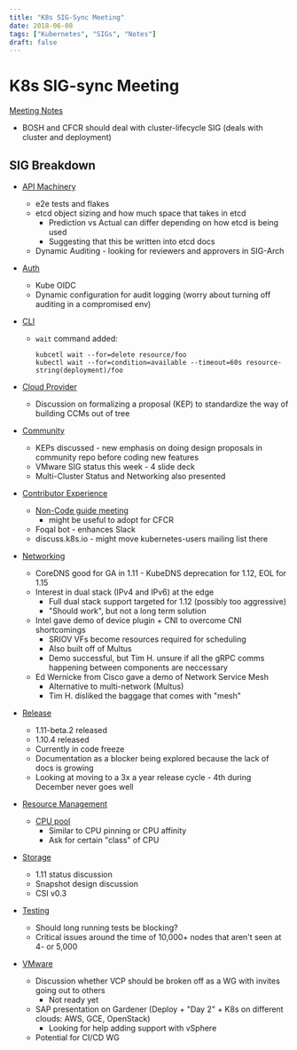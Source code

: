 ```yaml
---
title: "K8s SIG-Sync Meeting"
date: 2018-06-08
tags: ["Kubernetes", "SIGs", "Notes"]
draft: false
---
```

# K8s SIG-sync Meeting

[Meeting Notes](https://docs.google.com/document/d/1juMYauhuyeyayGqGlc18z1iISAR3qGqDsiaWQu2NOBw/edit#heading=h.2j9x6mjcxfd7)

* BOSH and CFCR should deal with cluster-lifecycle SIG (deals with cluster and
  deployment)

## SIG Breakdown

* [API Machinery](https://docs.google.com/document/d/1x9RNaaysyO0gXHIr1y50QFbiL1x8OWnk2v3XnrdkT5Y/edit)
  * e2e tests and flakes
  * etcd object sizing and how much space that takes in etcd
    * Prediction vs Actual can differ depending on how etcd is being used
    * Suggesting that this be written into etcd docs
  * Dynamic Auditing - looking for reviewers and approvers in SIG-Arch
* [Auth](https://docs.google.com/document/d/1woLGRoONE3EBVx-wTb4pvp4CI7tmLZ6lS26VTbosLKM/edit?usp=sharing)
  * Kube OIDC
  * Dynamic configuration for audit logging (worry about turning off auditing
    in a compromised env)
* [CLI](https://docs.google.com/document/d/1r0YElcXt6G5mOWxwZiXgGu_X6he3F--wKwg-9UBc29I/edit?usp=sharing)
  * `wait` command added:

    ```
    kubcetl wait --for=delete resource/foo
    kubectl wait --for=condition=available --timeout=60s resource-string(deployment)/foo
    ```

* [Cloud Provider](https://docs.google.com/document/d/1OZE-ub-v6B8y-GuaWejL-vU_f9jsjBbrim4LtTfxssw/edit#heading=h.w7i4ksrweimp)
  * Discussion on formalizing a proposal (KEP) to standardize the way of building
    CCMs out of tree
* [Community](https://docs.google.com/document/d/1VQDIAB0OqiSjIHI8AWMvSdceWhnz56jNpZrLs6o7NJY/)
  * KEPs discussed - new emphasis on doing design proposals in community repo
    before coding new features
  * VMware SIG status this week - 4 slide deck
  * Multi-Cluster Status and Networking also presented
* [Contributor Experience](https://goo.gl/fTqjwb)
  * [Non-Code guide meeting](https://docs.google.com/document/d/1gdFWfkrapQclZ4-z4Lx2JwqKsJjXXUOVoLhBzZiZgSk/edit?usp=sharing)
      - might be useful to adopt for CFCR
  * Foqal bot - enhances Slack
  * discuss.k8s.io - might move kubernetes-users mailing list there
* [Networking](https://docs.google.com/document/d/1_w77-zG_Xj0zYvEMfQZTQ-wPP4kXkpGD8smVtW_qqWM/edit)
  * CoreDNS good for GA in 1.11 - KubeDNS deprecation for 1.12, EOL for 1.15
  * Interest in dual stack (IPv4 and IPv6) at the edge
      - Full dual stack support targeted for 1.12 (possibly too aggressive)
      - "Should work", but not a long term solution
  * Intel gave demo of device plugin + CNI to overcome CNI shortcomings
      - SRIOV VFs become resources required for scheduling
      - Also built off of Multus
      - Demo successful, but Tim H. unsure if all the gRPC comms happening between
      components are neccessary
  * Ed Wernicke from Cisco gave a demo of Network Service Mesh
      - Alternative to multi-network (Multus)
      - Tim H. disliked the baggage that comes with "mesh"
* [Release](https://docs.google.com/document/d/1nTywSCM9h-GE360PTRw71vvPMmzt74PloXuhG9znptM/edit)
  * 1.11-beta.2 released
  * 1.10.4 released
  * Currently in code freeze
  * Documentation as a blocker being explored because the lack of docs is growing
  * Looking at moving to a 3x a year release cycle - 4th during December never goes
    well
* [Resource Management](https://github.com/kubernetes/community/tree/master/wg-resource-management)
  * [CPU pool](https://docs.google.com/document/d/1gdFWfkrapQclZ4-z4Lx2JwqKsJjXXUOVoLhBzZiZgSk/edit?usp=sharing)
      - Similar to CPU pinning or CPU affinity
      - Ask for certain "class" of CPU
* [Storage](https://docs.google.com/document/d/1-8KEG8AjAgKznS9NFm3qWqkGyCHmvU6HVl0sk5hwoAE/edit?usp=sharing)
  * 1.11 status discussion
  * Snapshot design discussion
  * CSI v0.3
* [Testing](https://goo.gl/WULgHT)
  * Should long running tests be blocking?
  * Critical issues around the time of 10,000+ nodes that aren't seen at 4- or 5,000
* [VMware](https://docs.google.com/document/d/1RV0nVtlPoAtM0DQwNYxYCC9lHfiHpTNatyv4bek6XtA/edit)
  * Discussion whether VCP should be broken off as a WG with invites going out to others
      - Not ready yet
  * SAP presentation on Gardener (Deploy + "Day 2" + K8s on different clouds:
    AWS, GCE, OpenStack)
      - Looking for help adding support with vSphere
  * Potential for CI/CD WG
